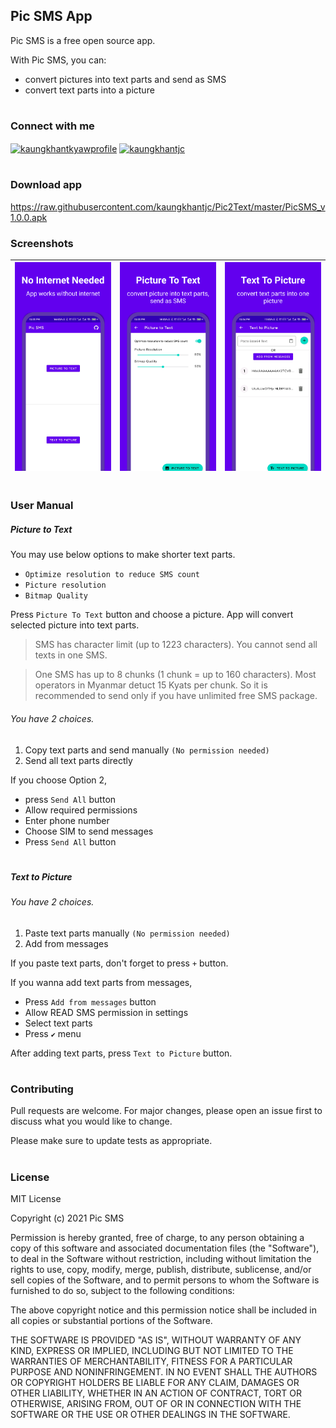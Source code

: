 ## Pic SMS App

Pic SMS is a free open source app.

With Pic SMS, you can:

- convert pictures into text parts and send as SMS
- convert text parts into a picture

#
### Connect with me
<a href="https://fb.com/kaungkhantkyawprofile" target="blank"><img align="center" src="https://cdn.jsdelivr.net/npm/simple-icons@3.0.1/icons/facebook.svg" alt="kaungkhantkyawprofile" height="30" width="40" /></a>
<a href="https://twitter.com/kaungkhantjc" target="blank"><img align="center" src="https://cdn.jsdelivr.net/npm/simple-icons@3.0.1/icons/twitter.svg" alt="kaungkhantjc" height="30" width="40" /></a>

#
### Download app

https://raw.githubusercontent.com/kaungkhantjc/Pic2Text/master/PicSMS_v1.0.0.apk

### Screenshots

| ![Screenshot 1](https://github.com/kaungkhantjc/Pic2Text/blob/master/screenshots/screenshot_1.png?raw=true) | ![Screenshot 2](https://github.com/kaungkhantjc/Pic2Text/blob/master/screenshots/screenshot_2.png?raw=true) | ![Screenshot 3](https://github.com/kaungkhantjc/Pic2Text/blob/master/screenshots/screenshot_3.png?raw=true) |
|---|---|---|

#
### User Manual

##### Picture to Text
You may use below options to make shorter text parts.

- `Optimize resolution to reduce SMS count`
- `Picture resolution`
- `Bitmap Quality`

Press `Picture To Text` button and choose a picture. App will convert selected picture into text parts.

> SMS has character limit (up to 1223 characters). You cannot send all texts in one SMS. 

> One SMS has up to 8 chunks (1 chunk = up to 160 characters). Most operators in Myanmar detuct 15 Kyats per chunk. So it is recommended to send only if you have unlimited free SMS package.

###### You have 2 choices.
1. Copy text parts and send manually `(No permission needed)`
2. Send all text parts directly


If you choose Option 2, 
- press `Send All` button
- Allow required permissions
- Enter phone number
- Choose SIM to send messages
- Press `Send All` button


#
##### Text to Picture
###### You have 2 choices.
1. Paste text parts manually `(No permission needed)`
2. Add from messages


If you paste text parts, don't forget to press `+` button.

If you wanna add text parts from messages,
- Press `Add from messages` button
- Allow READ SMS permission in settings
- Select text parts
- Press `✔` menu

After adding text parts, press `Text to Picture` button.

#
### Contributing
Pull requests are welcome. For major changes, please open an issue first to discuss what you would like to change.

Please make sure to update tests as appropriate.

#
### License
MIT License

Copyright (c) 2021 Pic SMS

Permission is hereby granted, free of charge, to any person obtaining a copy
of this software and associated documentation files (the "Software"), to deal
in the Software without restriction, including without limitation the rights
to use, copy, modify, merge, publish, distribute, sublicense, and/or sell
copies of the Software, and to permit persons to whom the Software is
furnished to do so, subject to the following conditions:

The above copyright notice and this permission notice shall be included in all
copies or substantial portions of the Software.

THE SOFTWARE IS PROVIDED "AS IS", WITHOUT WARRANTY OF ANY KIND, EXPRESS OR
IMPLIED, INCLUDING BUT NOT LIMITED TO THE WARRANTIES OF MERCHANTABILITY,
FITNESS FOR A PARTICULAR PURPOSE AND NONINFRINGEMENT. IN NO EVENT SHALL THE
AUTHORS OR COPYRIGHT HOLDERS BE LIABLE FOR ANY CLAIM, DAMAGES OR OTHER
LIABILITY, WHETHER IN AN ACTION OF CONTRACT, TORT OR OTHERWISE, ARISING FROM,
OUT OF OR IN CONNECTION WITH THE SOFTWARE OR THE USE OR OTHER DEALINGS IN THE
SOFTWARE.
